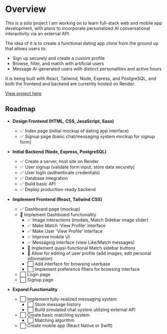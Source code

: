 # Overview

This is a solo project I am working on to learn full-stack web and mobile app development, with plans to incorporate personalized AI conversational interactivity via an external API.

The idea of it is to create a functional dating app clone from the ground up that allows users to:
- Sign up securely and create a custom profile
- Browse, filter, and match with artificial users
- Message AI-generated users with distinct personalities and active hours

It is being built with React, Tailwind, Node, Express, and PostgreSQL, and both the frontend and backend are currently hosted on Render.

[View project here](https://dating-app-ppif.onrender.com/)

## Roadmap

- **Design Frontend (HTML, CSS, JavaScript, Sass)**
    - ✅ Index page (initial mockup of dating app interface)
    - ✅ Signup page (basic chat/messaging system mockup for signup form)

- **Initial Backend (Node, Express, PostgreSQL)**
    - ✅ Create a server, host site on Render
    - ✅ User signup (validate form input, store data securely)
    - ✅ User login (authenticate credentials)
    - ✅ Database integration
    - ✅ Build basic API
    - ✅ Deploy production-ready backend

- **Implement Frontend (React, Tailwind CSS)**
    - ✅ Dashboard page (mockup)
    - 🔄 Implement Dashboard functionality
        - ✅ Image interactions (modals, Match Sidebar image slider)
        - ✅ Make Match 'View Profile' interface
        - ✅ Make User 'View Profile' interface
        - ✅ Improve mobile UI
        - ✅ Messaging interface (view Like/Match messages)
        - 🔄 Implement quasi-functional Match sidebar buttons
        - 🔄 Allow for editing of user profile (add images, edit personal information)
        - ⬜ Add interface for browsing userbase
        - ⬜ Implement preference filters for browsing interface
    - ⬜ Login page
    - ⬜ Signup page

- **Expand Functionality**
    - ⬜ Implement fully-realized messaging system
        - ⬜ Store message history
        - ⬜ Build simulated chat system utilizing external API
    - ⬜ Create basic matching system
        - ⬜ Matching algorithm
    - ⬜ Create mobile app (React Native or Swift)